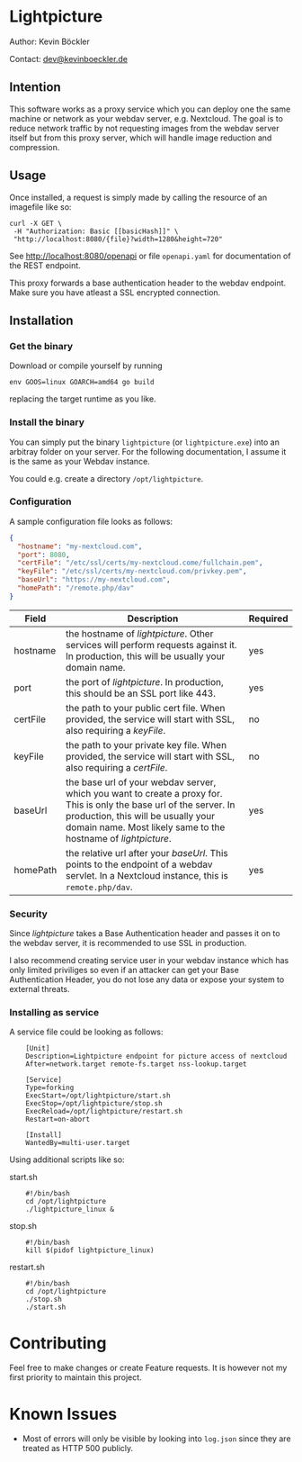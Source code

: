 # Lightpicture

Author: Kevin Böckler

Contact: dev@kevinboeckler.de

## Intention

This software works as a proxy service which you can deploy one the same machine or network as your webdav server, e.g.
Nextcloud. The goal is to reduce network traffic by not requesting images from the webdav server itself but from this
proxy server, which will handle image reduction and compression.

## Usage

Once installed, a request is simply made by calling the resource of an imagefile like so:

```curl
curl -X GET \
 -H "Authorization: Basic [[basicHash]]" \
 "http://localhost:8080/{file}?width=1280&height=720"
```

See [http://localhost:8080/openapi]() or file `openapi.yaml` for documentation of the REST endpoint.

This proxy forwards a base authentication header to the webdav endpoint. Make sure you have atleast a SSL encrypted
connection.

## Installation

### Get the binary

Download or compile yourself by running

`env GOOS=linux GOARCH=amd64 go build`

replacing the target runtime as you like.

### Install the binary

You can simply put the binary `lightpicture` (or `lightpicture.exe`) into an arbitray folder on your server. For the
following documentation, I assume it is the same as your Webdav instance.

You could e.g. create a directory `/opt/lightpicture`.

### Configuration

A sample configuration file looks as follows:

```json
{
  "hostname": "my-nextcloud.com",
  "port": 8080,
  "certFile": "/etc/ssl/certs/my-nextcloud.come/fullchain.pem",
  "keyFile": "/etc/ssl/certs/my-nextcloud.com/privkey.pem",
  "baseUrl": "https://my-nextcloud.com",
  "homePath": "/remote.php/dav"
}
```

| Field    | Description                                                                                                                                                                                                                  | Required |
|----------|------------------------------------------------------------------------------------------------------------------------------------------------------------------------------------------------------------------------------|----------|
| hostname | the hostname of _lightpicture_. Other services will perform requests against it. In production, this will be usually your domain name.                                                                                       | yes      |
| port     | the port of _lightpicture_. In production, this should be an SSL port like 443.                                                                                                                                              | yes      |
| certFile | the path to your public cert file. When provided, the service will start with SSL, also requiring a _keyFile_.                                                                                                               | no       |
| keyFile  | the path to your private key file. When provided, the service will start with SSL, also requiring a _certFile_.                                                                                                              | no       |
| baseUrl  | the base url of your webdav server, which you want to create a proxy for. This is only the base url of the server. In production, this will be usually your domain name. Most likely same to the hostname of _lightpicture_. | yes      |
| homePath | the relative url after your _baseUrl_. This points to the endpoint of a webdav servlet. In a Nextcloud instance, this is `remote.php/dav`.                                                                                   | yes      |

### Security

Since _lightpicture_ takes a Base Authentication header and passes it on to the webdav server, it is recommended to use
SSL in production.

I also recommend creating service user in your webdav instance which has only limited priviliges so even if an attacker
can get your Base Authentication Header, you do not lose any data or expose your system to external threats.

### Installing as service

A service file could be looking as follows:

```
    [Unit]
    Description=Lightpicture endpoint for picture access of nextcloud
    After=network.target remote-fs.target nss-lookup.target
    
    [Service]
    Type=forking
    ExecStart=/opt/lightpicture/start.sh
    ExecStop=/opt/lightpicture/stop.sh
    ExecReload=/opt/lightpicture/restart.sh
    Restart=on-abort
    
    [Install]
    WantedBy=multi-user.target
```

Using additional scripts like so:

start.sh

```shell
    #!/bin/bash
    cd /opt/lightpicture
    ./lightpicture_linux &
```

stop.sh

```shell
    #!/bin/bash
    kill $(pidof lightpicture_linux)
```

restart.sh

```shell
    #!/bin/bash
    cd /opt/lightpicture
    ./stop.sh
    ./start.sh
```

# Contributing

Feel free to make changes or create Feature requests. It is however not my first priority to maintain this project.

# Known Issues

- Most of errors will only be visible by looking into `log.json` since they are treated as HTTP 500 publicly.
